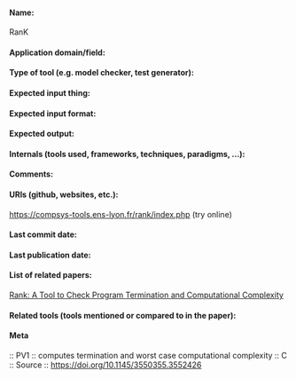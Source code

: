 #### Name:
RanK

#### Application domain/field:

#### Type of tool (e.g. model checker, test generator):

#### Expected input thing:

#### Expected input format:

#### Expected output:

#### Internals (tools used, frameworks, techniques, paradigms, ...):

#### Comments:

#### URIs (github, websites, etc.):
https://compsys-tools.ens-lyon.fr/rank/index.php (try online)

#### Last commit date:

#### Last publication date:

#### List of related papers:
[Rank: A Tool to Check Program Termination and Computational Complexity](https://doi.org/10.1109/ICSTW.2013.75)

#### Related tools (tools mentioned or compared to in the paper):

#### Meta
:: PV1 :: computes termination and worst case computational complexity
:: C
:: Source :: https://doi.org/10.1145/3550355.3552426

